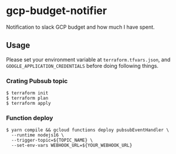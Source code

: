 # gcp-budget-notifier

Notification to slack GCP budget and how much I have spent.

## Usage

Please set your environment variable at `terraform.tfvars.json`, and `GOOGLE_APPLICATION_CREDENTIALS` before doing following things.

### Crating Pubsub topic

```
$ terraform init
$ terraform plan
$ terraform apply
```

### Function deploy

```
$ yarn compile && gcloud functions deploy pubsubEventHandler \
  --runtime nodejs16 \
  --trigger-topic=${TOPIC_NAME} \
  --set-env-vars WEBHOOK_URL=${YOUR_WEBHOOK_URL}
```
